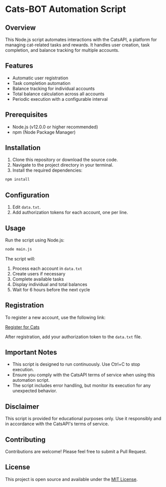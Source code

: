 # Cats-BOT Automation Script

## Overview

This Node.js script automates interactions with the CatsAPI, a platform for managing cat-related tasks and rewards. It handles user creation, task completion, and balance tracking for multiple accounts.

## Features

- Automatic user registration
- Task completion automation
- Balance tracking for individual accounts
- Total balance calculation across all accounts
- Periodic execution with a configurable interval

## Prerequisites

- Node.js (v12.0.0 or higher recommended)
- npm (Node Package Manager)

## Installation

1. Clone this repository or download the source code.
2. Navigate to the project directory in your terminal.
3. Install the required dependencies:

```bash
npm install
```

## Configuration

1. Edit `data.txt`.
2. Add authorization tokens for each account, one per line.

## Usage

Run the script using Node.js:

```bash
node main.js
```

The script will:

1. Process each account in `data.txt`
2. Create users if necessary
3. Complete available tasks
4. Display individual and total balances
5. Wait for 6 hours before the next cycle

## Registration

To register a new account, use the following link:

[Register for Cats](http://t.me/catsgang_bot/join?startapp=GE2OaJYUm6L2WNCtK1rkJ)

After registration, add your authorization token to the `data.txt` file.

## Important Notes

- This script is designed to run continuously. Use Ctrl+C to stop execution.
- Ensure you comply with the CatsAPI terms of service when using this automation script.
- The script includes error handling, but monitor its execution for any unexpected behavior.

## Disclaimer

This script is provided for educational purposes only. Use it responsibly and in accordance with the CatsAPI's terms of service.

## Contributing

Contributions are welcome! Please feel free to submit a Pull Request.

## License

This project is open source and available under the [MIT License](LICENSE).
